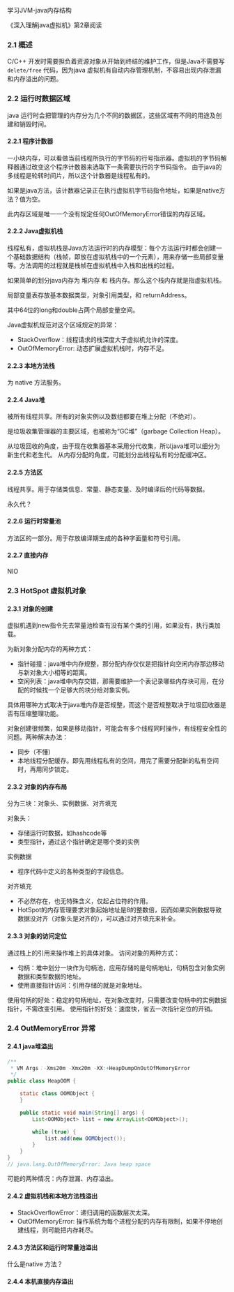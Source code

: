 学习JVM-java内存结构

《深入理解java虚拟机》第2章阅读

### 2.1 概述

C/C++ 开发时需要担负着资源对象从开始到终结的维护工作，但是Java不需要写 `delete/free` 代码，因为java 虚拟机有自动内存管理机制，不容易出现内存泄漏和内存溢出的问题。

### 2.2 运行时数据区域

java 运行时会把管理的内存分为几个不同的数据区，这些区域有不同的用途及创建和销毁时间。

#### 2.2.1 程序计数器

一小块内存，可以看做当前线程所执行的字节码的行号指示器。虚拟机的字节码解释器通过改变这个程序计数器来选取下一条需要执行的字节码指令。
由于java的多线程是轮转时间片，所以这个计数器是线程私有的。

如果是java方法，该计数器记录正在执行虚拟机字节码指令地址，如果是native方法？值为空。

此内存区域是唯一一个没有规定任何OutOfMemoryError错误的内存区域。


#### 2.2.2 Java虚拟机栈

线程私有，虚拟机栈是Java方法运行时的内存模型：每个方法运行时都会创建一个基础数据结构（栈帧，即放在虚拟机栈中的一个元素），用来存储一些局部变量等。方法调用的过程就是栈帧在虚拟机栈中入栈和出栈的过程。

如果简单的划分java内存为 堆内存 和 栈内存。那么这个栈内存就是指虚拟机栈。

局部变量表存放基本数据类型，对象引用类型，和 returnAddress。

其中64位的long和double占两个局部变量空间。

Java虚拟机规范对这个区域规定的异常：
- StackOverflow：线程请求的栈深度大于虚拟机允许的深度。
- OutOfMemoryError: 动态扩展虚拟机栈时，内存不足。

#### 2.2.3 本地方法栈

为 native 方法服务。

#### 2.2.4 Java堆

被所有线程共享。所有的对象实例以及数组都要在堆上分配（不绝对）。

是垃圾收集管理器的主要区域，也被称为“GC堆”（garbage Collection Heap）。

从垃圾回收的角度，由于现在收集器基本采用分代收集，所以java堆可以细分为 新生代和老生代。
从内存分配的角度，可能划分出线程私有的分配缓冲区。

#### 2.2.5 方法区

线程共享。用于存储类信息、常量、静态变量、及时编译后的代码等数据。

永久代？


#### 2.2.6 运行时常量池

方法区的一部分。用于存放编译期生成的各种字面量和符号引用。

#### 2.2.7 直接内存

NIO

### 2.3 HotSpot 虚拟机对象

#### 2.3.1 对象的创建

虚拟机遇到new指令先去常量池检查有没有某个类的引用，如果没有，执行类加载。

为新对象分配内存的两种方式：
- 指针碰撞：java堆中内存规整，那分配内存仅仅是把指针向空闲内存那边移动与新对象大小相等的距离。
- 空闲列表：java堆中内存交错，那需要维护一个表记录哪些内存块可用，在分配的时候找一个足够大的块分给对象实例。

具体用哪种方式取决于java堆内存是否规整，而这个是否规整取决于垃圾回收器是否有压缩整理功能。

对象创建很频繁，如果是移动指针，可能会有多个线程同时操作，有线程安全性的问题。两种解决办法：
- 同步（不懂）
- 本地线程分配缓存。即先用线程私有的空间，用完了需要分配新的私有空间时，再用同步锁定。

#### 2.3.2 对象的内存布局

分为三块：对象头、实例数据、对齐填充

对象头：
- 存储运行时数据，如hashcode等
- 类型指针，通过这个指针确定是哪个类的实例

实例数据
- 程序代码中定义的各种类型的字段信息。

对齐填充
- 不必然存在，也无特殊含义，仅起占位符的作用。
- HotSpot的内存管理要求对象起始地址是8的整数倍，因而如果实例数据导致数据没对齐（对象头是对齐的），可以通过对齐填充来补全。

#### 2.3.3 对象的访问定位

通过栈上的引用来操作堆上的具体对象。
访问对象的两种方式：
- 句柄：堆中划分一块作为句柄池，应用存储的是句柄地址，句柄包含对象实例数据和类型数据的地址。
- 使用直接指针访问：引用存储的就是对象地址。


使用句柄的好处：稳定的句柄地址，在对象改变时，只需要改变句柄中的实例数据指针，不需改变引用。
使用指针的好处：速度快，省去一次指针定位的开销。


### 2.4 OutMemoryError 异常

#### 2.4.1 java堆溢出

```java
/**
 * VM Args：-Xms20m -Xmx20m -XX:+HeapDumpOnOutOfMemoryError
 */
public class HeapOOM {

	static class OOMObject {
	}

	public static void main(String[] args) {
		List<OOMObject> list = new ArrayList<OOMObject>();

		while (true) {
			list.add(new OOMObject());
		}
	}
}
// java.lang.OutOfMemoryError: Java heap space
```

可能的两种情况：内存泄漏、内存溢出。

#### 2.4.2 虚拟机栈和本地方法栈溢出

- StackOverflowError：递归调用的函数层次太深。
- OutOfMemoryError: 操作系统为每个进程分配的内存有限制，如果不停地创建线程，则可能把内存耗尽。

#### 2.4.3 方法区和运行时常量池溢出
什么是native 方法？

#### 2.4.4 本机直接内存溢出
